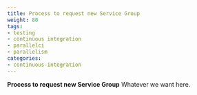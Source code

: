 ```yaml
---
title: Process to request new Service Group
weight: 80
tags:
- testing
- continuous integration
- parallelci
- parallelism
categories:
- continuous-integration
---
```


**Process to request new Service Group** Whatever we want here.